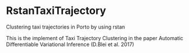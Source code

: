 # RstanTaxiTrajectory
Clustering taxi trajectories in Porto by using rstan 


This is the implement of Taxi Trajectory Clustering in the paper Automatic Differentiable Variational Inference (D.Blei et al. 2017) 
